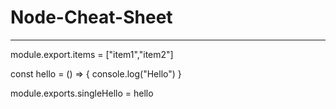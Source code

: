 # Node-Cheat-Sheet
----------------
module.export.items = ["item1","item2"]

const hello = () => {
console.log("Hello")
}

module.exports.singleHello = hello
